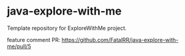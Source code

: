 # java-explore-with-me
Template repository for ExploreWithMe project.

feature comment PR:
https://github.com/FatalRR/java-explore-with-me/pull/5